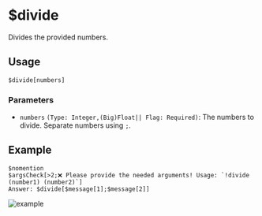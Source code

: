 # $divide
Divides the provided numbers.

## Usage
```
$divide[numbers]
```

### Parameters
- `numbers` `(Type: Integer,(Big)Float|| Flag: Required)`: The numbers to divide. Separate numbers using `;`.

## Example
```
$nomention
$argsCheck[>2;❌ Please provide the needed arguments! Usage: `!divide (number1) (number2)`]
Answer: $divide[$message[1];$message[2]]
```

![example](https://user-images.githubusercontent.com/69215413/125975569-bfda8ef1-40f8-4e47-b3d7-340e3b4c1048.png)
